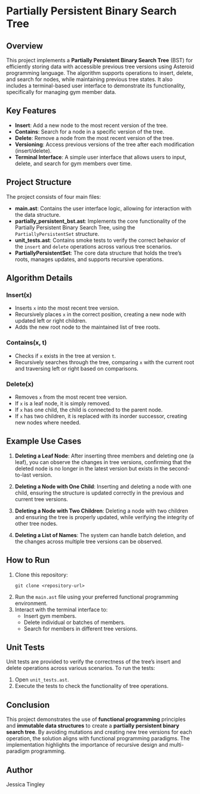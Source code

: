 # Partially Persistent Binary Search Tree

## Overview

This project implements a **Partially Persistent Binary Search Tree** (BST) for efficiently storing data with accessible previous tree versions using Asteroid programming language. The algorithm supports operations to insert, delete, and search for nodes, while maintaining previous tree states. It also includes a terminal-based user interface to demonstrate its functionality, specifically for managing gym member data.

## Key Features

- **Insert**: Add a new node to the most recent version of the tree.
- **Contains**: Search for a node in a specific version of the tree.
- **Delete**: Remove a node from the most recent version of the tree.
- **Versioning**: Access previous versions of the tree after each modification (insert/delete).
- **Terminal Interface**: A simple user interface that allows users to input, delete, and search for gym members over time.

## Project Structure

The project consists of four main files:

- **main.ast**: Contains the user interface logic, allowing for interaction with the data structure.
- **partially_persistent_bst.ast**: Implements the core functionality of the Partially Persistent Binary Search Tree, using the `PartiallyPersistentSet` structure.
- **unit_tests.ast**: Contains smoke tests to verify the correct behavior of the `insert` and `delete` operations across various tree scenarios.
- **PartiallyPersistentSet**: The core data structure that holds the tree’s roots, manages updates, and supports recursive operations.

## Algorithm Details

### Insert(x)
- Inserts `x` into the most recent tree version.
- Recursively places `x` in the correct position, creating a new node with updated left or right children.
- Adds the new root node to the maintained list of tree roots.

### Contains(x, t)
- Checks if `x` exists in the tree at version `t`.
- Recursively searches through the tree, comparing `x` with the current root and traversing left or right based on comparisons.

### Delete(x)
- Removes `x` from the most recent tree version.
- If `x` is a leaf node, it is simply removed.
- If `x` has one child, the child is connected to the parent node.
- If `x` has two children, it is replaced with its inorder successor, creating new nodes where needed.

## Example Use Cases

1. **Deleting a Leaf Node**: After inserting three members and deleting one (a leaf), you can observe the changes in tree versions, confirming that the deleted node is no longer in the latest version but exists in the second-to-last version.
   
2. **Deleting a Node with One Child**: Inserting and deleting a node with one child, ensuring the structure is updated correctly in the previous and current tree versions.
   
3. **Deleting a Node with Two Children**: Deleting a node with two children and ensuring the tree is properly updated, while verifying the integrity of other tree nodes.
   
4. **Deleting a List of Names**: The system can handle batch deletion, and the changes across multiple tree versions can be observed.

## How to Run

1. Clone this repository:
    ```
    git clone <repository-url>
    ```
2. Run the `main.ast` file using your preferred functional programming environment.
3. Interact with the terminal interface to:
   - Insert gym members.
   - Delete individual or batches of members.
   - Search for members in different tree versions.

## Unit Tests

Unit tests are provided to verify the correctness of the tree’s insert and delete operations across various scenarios. To run the tests:
1. Open `unit_tests.ast`.
2. Execute the tests to check the functionality of tree operations.

## Conclusion

This project demonstrates the use of **functional programming** principles and **immutable data structures** to create a **partially persistent binary search tree**. By avoiding mutations and creating new tree versions for each operation, the solution aligns with functional programming paradigms. The implementation highlights the importance of recursive design and multi-paradigm programming.

## Author

Jessica Tingley
